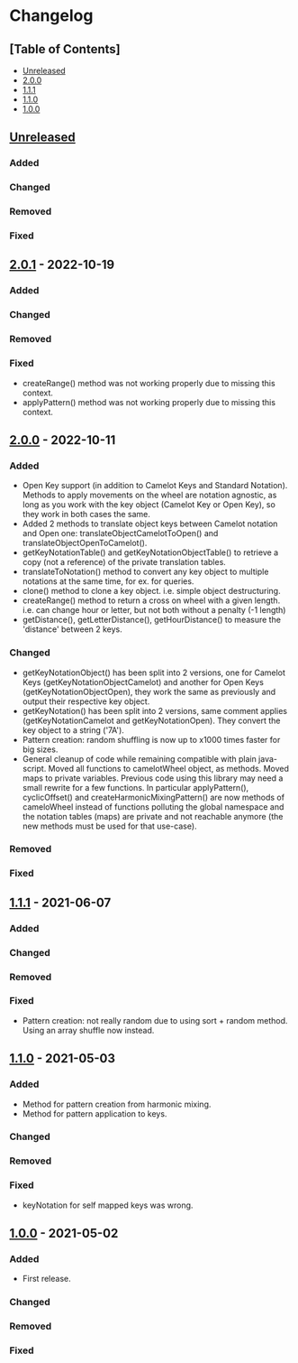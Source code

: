 # Changelog

## [Table of Contents]
- [Unreleased](#unreleased)
- [2.0.0](#200---2022-10-11)
- [1.1.1](#111---2021-06-07)
- [1.1.0](#110---2021-05-03)
- [1.0.0](#100---2021-05-02)

## [Unreleased][]
### Added
### Changed
### Removed
### Fixed

## [2.0.1] - 2022-10-19
### Added
### Changed
### Removed
### Fixed
- createRange() method was not working properly due to missing this context.
- applyPattern() method was not working properly due to missing this context.

## [2.0.0] - 2022-10-11
### Added
- Open Key support (in addition to Camelot Keys and Standard Notation). Methods to apply movements on the wheel are notation agnostic, as long as you work with the key object (Camelot Key or Open Key), so they work in both cases the same.
- Added 2 methods to translate object keys between Camelot notation and Open one: translateObjectCamelotToOpen() and translateObjectOpenToCamelot().
- getKeyNotationTable() and getKeyNotationObjectTable() to retrieve a copy (not a reference) of the private translation tables.
- translateToNotation() method to convert any key object to multiple notations at the same time, for ex. for queries.
- clone() method to clone a key object. i.e. simple object destructuring.
- createRange() method to return a cross on wheel with a given length. i.e. can change hour or letter, but not both without a penalty (-1 length)
- getDistance(), getLetterDistance(), getHourDistance() to measure the 'distance' between 2 keys.
### Changed
- getKeyNotationObject() has been split into 2 versions, one for Camelot Keys (getKeyNotationObjectCamelot) and another for Open Keys (getKeyNotationObjectOpen), they work the same as previously and output their respective key object.
- getKeyNotation() has been split into 2 versions, same comment applies (getKeyNotationCamelot and getKeyNotationOpen). They convert the key object to a string ('7A').
- Pattern creation: random shuffling is now up to x1000 times faster for big sizes.
- General cleanup of code while remaining compatible with plain java-script. Moved all functions to camelotWheel object, as methods. Moved maps to private variables. Previous code using this library may need a small rewrite for a few functions. In particular applyPattern(), cyclicOffset() and createHarmonicMixingPattern() are now methods of cameloWheel instead of functions polluting the global namespace and the notation tables (maps) are private and not reachable anymore (the new methods must be used for that use-case).
### Removed
### Fixed


## [1.1.1] - 2021-06-07
### Added
### Changed
### Removed
### Fixed
- Pattern creation: not really random due to using sort + random method. Using an array shuffle now instead.

## [1.1.0] - 2021-05-03
### Added
- Method for pattern creation from harmonic mixing.
- Method for pattern application to keys.
### Changed
### Removed
### Fixed
- keyNotation for self mapped keys was wrong.

## [1.0.0] - 2021-05-02
### Added
- First release.
### Changed
### Removed
### Fixed

[Unreleased]: https://github.com/regorxxx/Camelot-Wheel-Notation/compare/v2.0.1...HEAD
[2.0.1]: https://github.com/regorxxx/Camelot-Wheel-Notation/compare/v2.0.0...v2.0.1
[2.0.0]: https://github.com/regorxxx/Camelot-Wheel-Notation/compare/v1.1.1...v2.0.0
[1.1.1]: https://github.com/regorxxx/Camelot-Wheel-Notation/compare/v1.1.0...v1.1.1
[1.1.0]: https://github.com/regorxxx/Camelot-Wheel-Notation/compare/v1.0.0...v1.1.0
[1.0.0]: https://github.com/regorxxx/Camelot-Wheel-Notation/compare/16b9932...v1.0.0
